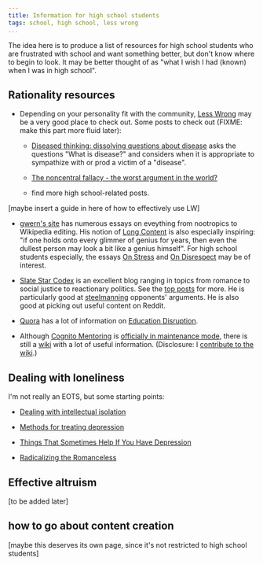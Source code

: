 ```yaml
---
title: Information for high school students
tags: school, high school, less wrong
...
```


The idea here is to produce a list of resources for high school students who are frustrated with school and want something better, but don't know where to begin to look.
It may be better thought of as "what I wish I had (known) when I was in high school".


## Rationality resources

- Depending on your personality fit with the community, [Less Wrong](http://lesswrong.com/) may be a very good place to check out.
Some posts to check out (FIXME: make this part more fluid later):

    - [Diseased thinking: dissolving questions about disease](http://lesswrong.com/lw/2as/diseased_thinking_dissolving_questions_about/) asks the questions "What is disease?" and considers when it is appropriate to sympathize with or prod a victim of a "disease".

    - [The noncentral fallacy - the worst argument in the world?](http://lesswrong.com/lw/e95/the_noncentral_fallacy_the_worst_argument_in_the/)

    - find more high school-related posts.

[maybe insert a guide in here of how to effectively use LW]

- [gwern's site](http://www.gwern.net/) has numerous essays on eveything from nootropics to Wikipedia editing.
His notion of [Long Content](http://www.gwern.net/About) is also especially inspiring: "if one holds onto every glimmer of genius for years, then even the dullest person may look a bit like a genius himself".
For high school students especially, the essays [On Stress](http://www.gwern.net/On%20Stress) and [On Disrespect](http://www.gwern.net/On%20Disrespect) may be of interest.


- [Slate Star Codex](http://slatestarcodex.com/) is an excellent blog ranging in topics from romance to social justice to reactionary politics.
See the [top posts](http://slatestarcodex.com/top-posts/) for more.
He is particularly good at [steelmanning](http://www.patheos.com/blogs/camelswithhammers/2012/12/the-virtue-of-steelmanning/) opponents' arguments.
He is also good at picking out useful content on Reddit.

- [Quora](http://quora.com) has a lot of information on [Education Disruption](https://education-disruption.quora.com/).

- Although [Cognito Mentoring](http://cognitomentoring.org/) is [officially in maintenance mode](http://lesswrong.com/lw/k8q/moving_on_from_cognito_mentoring/), there is still a [wiki](http://info.cognitomentoring.org/wiki/Main_Page) with a lot of useful information.
(Disclosure: I [contribute to the wiki](http://info.cognitomentoring.org/wiki/Special:Contributions/Riceissa).)


## Dealing with loneliness

I'm not really an EOTS, but some starting points:

- [Dealing with intellectual isolation](http://info.cognitomentoring.org/wiki/Dealing_with_intellectual_isolation)

- [Methods for treating depression](http://cognitomentoring.org/blog/methods-for-treating-depression/)

- [Things That Sometimes Help If You Have Depression](http://slatestarcodex.com/2014/06/16/things-that-sometimes-help-if-youre-depressed/)

- [Radicalizing the Romanceless](http://slatestarcodex.com/2014/08/31/radicalizing-the-romanceless/)

## Effective altruism

[to be added later]


## how to go about content creation

[maybe this deserves its own page, since it's not restricted to high school students]
